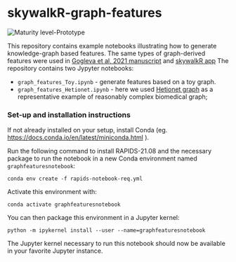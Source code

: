 # skywalkR-graph-features
![Maturity level-Prototype](https://img.shields.io/badge/Maturity%20Level-Prototype-red)

This repository contains example notebooks illustrating how to generate knowledge-graph based features. The same types of graph-derived features were used in [Gogleva et al, 2021 manuscript](https://www.biorxiv.org/content/10.1101/2021.07.23.453506v3) and [skywalkR app](https://github.com/AstraZeneca/skywalkR)
The repository contains two Jypyter notebooks: 
 - ``graph_features_Toy.ipynb`` - generate features based on a toy graph.
 - ``graph_features_Hetionet.ipynb`` - here we used [Hetionet graph](https://het.io/about/#whats-in-hetionet) as a representative example of reasonably complex biomedical graph;

### Set-up and installation instructions 

If not already installed on your setup, install Conda (eg. https://docs.conda.io/en/latest/miniconda.html ).

Run the following command to install RAPIDS-21.08 and the necessary package to run the notebook in a new Conda environment named `graphfeaturesnotebook`:

`conda env create -f rapids-notebook-req.yml`

Activate this environment with:

`conda activate graphfeaturesnotebook`

You can then package this environment in a Jupyter kernel:

`python -m ipykernel install --user --name=graphfeaturesnotebook`

The Jupyter kernel necessary to run this notebook should now be available in your favorite Jupyter instance.